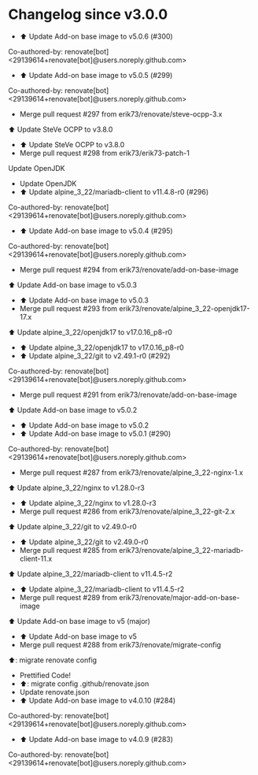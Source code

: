 # Changelog since v3.0.0
- ⬆️ Update Add-on base image to v5.0.6 (#300)

Co-authored-by: renovate[bot] <29139614+renovate[bot]@users.noreply.github.com> 
- ⬆️ Update Add-on base image to v5.0.5 (#299)

Co-authored-by: renovate[bot] <29139614+renovate[bot]@users.noreply.github.com> 
- Merge pull request #297 from erik73/renovate/steve-ocpp-3.x

⬆️ Update SteVe OCPP to v3.8.0 
- ⬆️ Update SteVe OCPP to v3.8.0 
- Merge pull request #298 from erik73/erik73-patch-1

Update OpenJDK 
- Update OpenJDK 
- ⬆️ Update alpine_3_22/mariadb-client to v11.4.8-r0 (#296)

Co-authored-by: renovate[bot] <29139614+renovate[bot]@users.noreply.github.com> 
- ⬆️ Update Add-on base image to v5.0.4 (#295)

Co-authored-by: renovate[bot] <29139614+renovate[bot]@users.noreply.github.com> 
- Merge pull request #294 from erik73/renovate/add-on-base-image

⬆️ Update Add-on base image to v5.0.3 
- ⬆️ Update Add-on base image to v5.0.3 
- Merge pull request #293 from erik73/renovate/alpine_3_22-openjdk17-17.x

⬆️ Update alpine_3_22/openjdk17 to v17.0.16_p8-r0 
- ⬆️ Update alpine_3_22/openjdk17 to v17.0.16_p8-r0 
- ⬆️ Update alpine_3_22/git to v2.49.1-r0 (#292)

Co-authored-by: renovate[bot] <29139614+renovate[bot]@users.noreply.github.com> 
- Merge pull request #291 from erik73/renovate/add-on-base-image

⬆️ Update Add-on base image to v5.0.2 
- ⬆️ Update Add-on base image to v5.0.2 
- ⬆️ Update Add-on base image to v5.0.1 (#290)

Co-authored-by: renovate[bot] <29139614+renovate[bot]@users.noreply.github.com> 
- Merge pull request #287 from erik73/renovate/alpine_3_22-nginx-1.x

⬆️ Update alpine_3_22/nginx to v1.28.0-r3 
- ⬆️ Update alpine_3_22/nginx to v1.28.0-r3 
- Merge pull request #286 from erik73/renovate/alpine_3_22-git-2.x

⬆️ Update alpine_3_22/git to v2.49.0-r0 
- ⬆️ Update alpine_3_22/git to v2.49.0-r0 
- Merge pull request #285 from erik73/renovate/alpine_3_22-mariadb-client-11.x

⬆️ Update alpine_3_22/mariadb-client to v11.4.5-r2 
- ⬆️ Update alpine_3_22/mariadb-client to v11.4.5-r2 
- Merge pull request #289 from erik73/renovate/major-add-on-base-image

⬆️ Update Add-on base image to v5 (major) 
- ⬆️ Update Add-on base image to v5 
- Merge pull request #288 from erik73/renovate/migrate-config

⬆️: migrate renovate config 
- Prettified Code! 
- ⬆️: migrate config .github/renovate.json 
- Update renovate.json 
- ⬆️ Update Add-on base image to v4.0.10 (#284)

Co-authored-by: renovate[bot] <29139614+renovate[bot]@users.noreply.github.com> 
- ⬆️ Update Add-on base image to v4.0.9 (#283)

Co-authored-by: renovate[bot] <29139614+renovate[bot]@users.noreply.github.com> 
